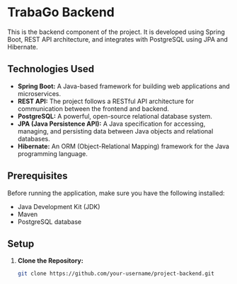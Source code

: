 # TrabaGo Backend

This is the backend component of the project. It is developed using Spring Boot, REST API architecture, and integrates
with PostgreSQL using JPA and Hibernate.

## Technologies Used

- **Spring Boot:** A Java-based framework for building web applications and microservices.
- **REST API:** The project follows a RESTful API architecture for communication between the frontend and backend.
- **PostgreSQL:** A powerful, open-source relational database system.
- **JPA (Java Persistence API):** A Java specification for accessing, managing, and persisting data between Java objects
  and relational databases.
- **Hibernate:** An ORM (Object-Relational Mapping) framework for the Java programming language.

## Prerequisites

Before running the application, make sure you have the following installed:

- Java Development Kit (JDK)
- Maven
- PostgreSQL database

## Setup

1. **Clone the Repository:**
   ```bash
   git clone https://github.com/your-username/project-backend.git
